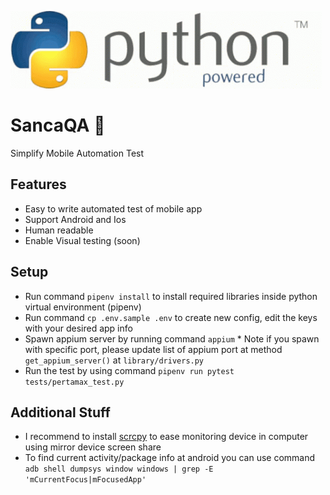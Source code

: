 ![python](python.gif)
# SancaQA 🐍
Simplify Mobile Automation Test


## Features
- Easy to write automated test of mobile app
- Support Android and Ios
- Human readable
- Enable Visual testing (soon)


## Setup
- Run command `pipenv install` to install required libraries inside python virtual environment (pipenv)
- Run command `cp .env.sample .env` to create new config, edit the keys with your desired app info
- Spawn appium server by running command `appium` * Note if you spawn with specific port, please update list of appium port at method `get_appium_server()` at `library/drivers.py`
- Run the test by using command `pipenv run pytest tests/pertamax_test.py`

## Additional Stuff
- I recommend to install [scrcpy](https://github.com/Genymobile/scrcpy) to ease monitoring device in computer using mirror device screen share
- To find current activity/package info at android you can use command `adb shell dumpsys window windows | grep -E 'mCurrentFocus|mFocusedApp'`